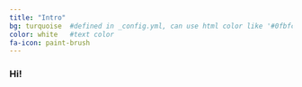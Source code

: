 ```yaml
---
title: "Intro"
bg: turquoise  #defined in _config.yml, can use html color like '#0fbfcf'
color: white   #text color
fa-icon: paint-brush
---
```

### Hi!